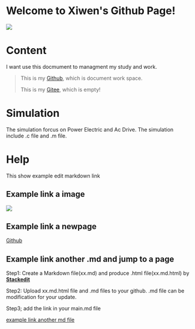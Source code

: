 # Welcome to Xiwen's Github Page!
![](https://xiwendong.github.io/ImageFolder/1.png)
# Content
I want use this docmument to managment my study and work.
 >This is my [Github](https://github.com/xiwendong), which is document work space.
 >
 >This is my [Gitee](https://gitee.com/xiwen-dong), which is empty!
 
 
 
 
 
# Simulation
 The simulation forcus on Power Electric and Ac Drive. The simulation include .c file and .m file.
 
 


# Help
This show example edit markdown link
## Example link a image

![](https://xiwendong.github.io/ImageFolder/1.png)

## Example link a newpage

[Github](https://github.com/xiwendong)

## Example link another .md and jump to a page
Step1:
Create a Markdown file(xx.md) and produce .html file(xx.md.html)  by [**Stackedit**](https://stackedit.io/app#)

Step2:
Upload xx.md.html file and .md files to your github.     .md file can be modification for your update.

Step3; add the link in your main.md file 

[example link another md file ](https://xiwendong.github.io/Simulation/MyFirstMarDown.md.html)


